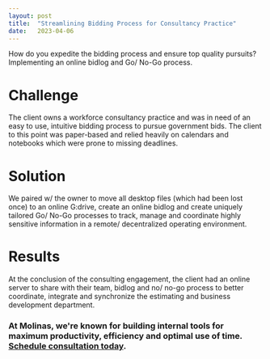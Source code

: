 ```yaml
---
layout: post
title:  "Streamlining Bidding Process for Consultancy Practice"
date:   2023-04-06
---
```


<p class="intro"><span class="dropcap">H</span>ow do you expedite the bidding process and ensure top quality pursuits? Implementing an online bidlog and Go/ No-Go process.</p>

# Challenge
The client owns a workforce consultancy practice and was in need of an easy to use, intuitive bidding process to pursue government bids. The client to this point was paper-based and relied heavily on calendars and notebooks which were prone to missing deadlines.

# Solution
We paired w/ the owner to move all desktop files (which had been lost once) to an online G:drive, create an online bidlog and create uniquely tailored Go/ No-Go processes to track, manage and coordinate highly sensitive information in a remote/ decentralized operating environment.

# Results
At the conclusion of the consulting engagement, the client had an online server to share with their team, bidlog and no/ no-go process to better coordinate, integrate and synchronize the estimating and business development department.

### At Molinas, we're known for building internal tools for maximum productivity, efficiency and optimal use of time. [Schedule consultation today](/contact).
